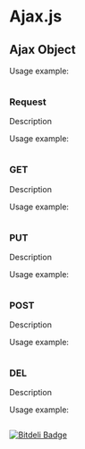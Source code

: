 Ajax.js
===============================

## Ajax Object

Usage example:

```js

```

### Request

Description

Usage example:

```js

```

### GET

Description

Usage example:

```js

```

### PUT

Description

Usage example:

```js

```

### POST

Description

Usage example:

```js

```

### DEL

Description

Usage example:

```js

```


[![Bitdeli Badge](https://d2weczhvl823v0.cloudfront.net/rafaelalmeidaerthalhermano/ajax.js/trend.png)](https://bitdeli.com/free "Bitdeli Badge")

